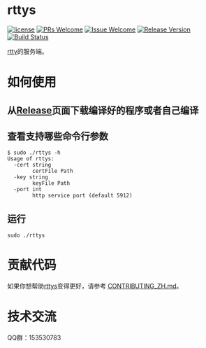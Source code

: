 # rttys

[1]: https://img.shields.io/badge/license-LGPL2-brightgreen.svg?style=plastic
[2]: /LICENSE
[3]: https://img.shields.io/badge/PRs-welcome-brightgreen.svg?style=plastic
[4]: https://github.com/zhaojh329/rttys/pulls
[5]: https://img.shields.io/badge/Issues-welcome-brightgreen.svg?style=plastic
[6]: https://github.com/zhaojh329/rttys/issues/new
[7]: https://img.shields.io/badge/release-2.7.0-blue.svg?style=plastic
[8]: https://github.com/zhaojh329/rttys/releases
[9]: https://travis-ci.org/zhaojh329/rttys.svg?branch=master
[10]: https://travis-ci.org/zhaojh329/rttys

[![license][1]][2]
[![PRs Welcome][3]][4]
[![Issue Welcome][5]][6]
[![Release Version][7]][8]
[![Build Status][9]][10]

[rtty](https://github.com/zhaojh329/rtty)的服务端。

# 如何使用
## 从[Release](https://github.com/zhaojh329/rttys/releases)页面下载编译好的程序或者自己编译

## 查看支持哪些命令行参数

	$ sudo ./rttys -h
	Usage of rttys:
	  -cert string
	        certFile Path
	  -key string
	        keyFile Path
	  -port int
	        http service port (default 5912)

## 运行

	sudo ./rttys

# 贡献代码
如果你想帮助[rttys](https://github.com/zhaojh329/rttys)变得更好，请参考
[CONTRIBUTING_ZH.md](https://github.com/zhaojh329/rttys/blob/master/CONTRIBUTING_ZH.md)。

# 技术交流
QQ群：153530783
